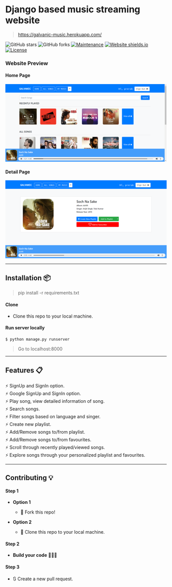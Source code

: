 # Django based music streaming website
> https://galvanic-music.herokuapp.com/

![GitHub stars](https://img.shields.io/github/stars/varadbhogayata/music-player) 
![GitHub forks](https://img.shields.io/github/forks/varadbhogayata/music-player)
[![Maintenance](https://img.shields.io/badge/maintained-yes-green.svg)](https://github.com/varadbhogayata/music-player/commits/master)
[![Website shields.io](https://img.shields.io/badge/website-up-yellow)](https://galvanic-music.herokuapp.com/)
[![License](http://img.shields.io/:license-mit-blue.svg?style=flat-square)](http://badges.mit-license.org)

### Website Preview
#### Home Page
<img src="website_images/Home.png" width="900">

#### Detail Page
<img src="website_images/Detail.png" width="900">

----

## Installation 📦

>pip install -r requirements.txt

#### Clone

- Clone this repo to your local machine.

#### Run server locally

```shell
$ python manage.py runserver
```
> Go to localhost:8000

---

## Features 📋
⚡️ SignUp and SignIn option.\
⚡️ Google SignUp and SignIn option.\
⚡️ Play song, view detailed information of song.\
⚡️ Search songs.\
⚡️ Filter songs based on language and singer.\
⚡️ Create new playlist.\
⚡️ Add/Remove songs to/from playlist.\
⚡️ Add/Remove songs to/from favourites.\
⚡️ Scroll through recently played/viewed songs.\
⚡️ Explore songs through your personalized playlist and favourites.


---

## Contributing 💡


#### Step 1

- **Option 1**
    - 🍴 Fork this repo!

- **Option 2**
    - 👯 Clone this repo to your local machine.


#### Step 2

- **Build your code** 🔨🔨🔨

#### Step 3

- 🔃 Create a new pull request.

